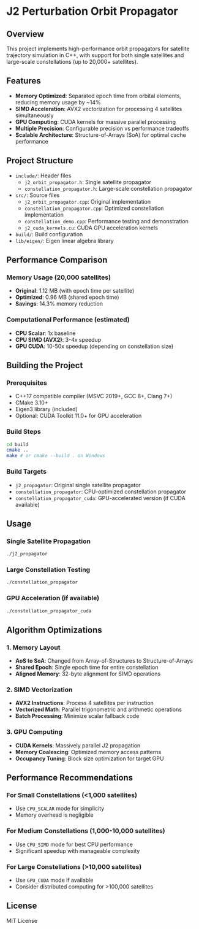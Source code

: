 # J2 Perturbation Orbit Propagator

## Overview
This project implements high-performance orbit propagators for satellite trajectory simulation in C++, with support for both single satellites and large-scale constellations (up to 20,000+ satellites).

## Features
- **Memory Optimized**: Separated epoch time from orbital elements, reducing memory usage by ~14%
- **SIMD Acceleration**: AVX2 vectorization for processing 4 satellites simultaneously  
- **GPU Computing**: CUDA kernels for massive parallel processing
- **Multiple Precision**: Configurable precision vs performance tradeoffs
- **Scalable Architecture**: Structure-of-Arrays (SoA) for optimal cache performance

## Project Structure
- `include/`: Header files
  - `j2_orbit_propagator.h`: Single satellite propagator
  - `constellation_propagator.h`: Large-scale constellation propagator
- `src/`: Source files  
  - `j2_orbit_propagator.cpp`: Original implementation
  - `constellation_propagator.cpp`: Optimized constellation implementation
  - `constellation_demo.cpp`: Performance testing and demonstration
  - `j2_cuda_kernels.cu`: CUDA GPU acceleration kernels
- `build/`: Build configuration
- `lib/eigen/`: Eigen linear algebra library

## Performance Comparison

### Memory Usage (20,000 satellites)
- **Original**: 1.12 MB (with epoch time per satellite)  
- **Optimized**: 0.96 MB (shared epoch time)
- **Savings**: 14.3% memory reduction

### Computational Performance (estimated)
- **CPU Scalar**: 1x baseline
- **CPU SIMD (AVX2)**: 3-4x speedup
- **GPU CUDA**: 10-50x speedup (depending on constellation size)

## Building the Project

### Prerequisites
- C++17 compatible compiler (MSVC 2019+, GCC 8+, Clang 7+)
- CMake 3.10+
- Eigen3 library (included)
- Optional: CUDA Toolkit 11.0+ for GPU acceleration

### Build Steps
```bash
cd build
cmake ..
make # or cmake --build . on Windows
```

### Build Targets
- `j2_propagator`: Original single satellite propagator
- `constellation_propagator`: CPU-optimized constellation propagator  
- `constellation_propagator_cuda`: GPU-accelerated version (if CUDA available)

## Usage

### Single Satellite Propagation
```bash
./j2_propagator
```

### Large Constellation Testing
```bash
./constellation_propagator
```

### GPU Acceleration (if available)
```bash
./constellation_propagator_cuda
```

## Algorithm Optimizations

### 1. Memory Layout
- **AoS to SoA**: Changed from Array-of-Structures to Structure-of-Arrays
- **Shared Epoch**: Single epoch time for entire constellation
- **Aligned Memory**: 32-byte alignment for SIMD operations

### 2. SIMD Vectorization  
- **AVX2 Instructions**: Process 4 satellites per instruction
- **Vectorized Math**: Parallel trigonometric and arithmetic operations
- **Batch Processing**: Minimize scalar fallback code

### 3. GPU Computing
- **CUDA Kernels**: Massively parallel J2 propagation
- **Memory Coalescing**: Optimized memory access patterns
- **Occupancy Tuning**: Block size optimization for target GPU

## Performance Recommendations

### For Small Constellations (<1,000 satellites)
- Use `CPU_SCALAR` mode for simplicity
- Memory overhead is negligible

### For Medium Constellations (1,000-10,000 satellites)  
- Use `CPU_SIMD` mode for best CPU performance
- Significant speedup with manageable complexity

### For Large Constellations (>10,000 satellites)
- Use `GPU_CUDA` mode if available
- Consider distributed computing for >100,000 satellites

## License
MIT License